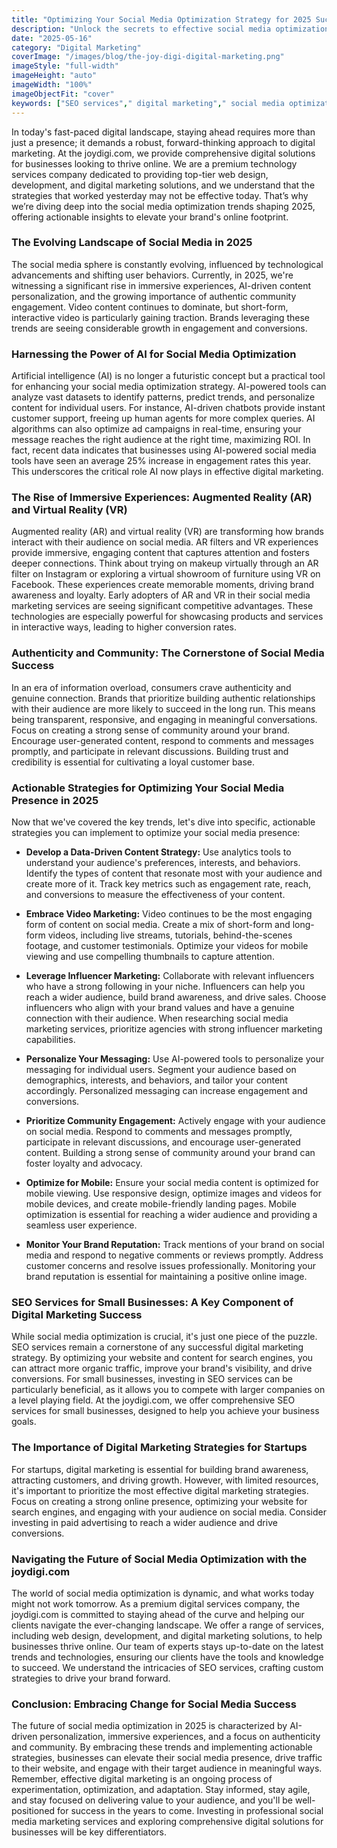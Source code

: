 ```yaml
---
title: "Optimizing Your Social Media Optimization Strategy for 2025 Success"
description: "Unlock the secrets to effective social media optimization. This guide covers the latest strategies for boosting your social media presence, driving traffic to your website, and engaging with your target audience in 2025."
date: "2025-05-16"
category: "Digital Marketing"
coverImage: "/images/blog/the-joy-digi-digital-marketing.png"
imageStyle: "full-width"
imageHeight: "auto"
imageWidth: "100%"
imageObjectFit: "cover"
keywords: ["SEO services"," digital marketing"," social media optimization","SEO services for small businesses"," digital marketing strategies for startups"," social media marketing services"]
---
```


In today's fast-paced digital landscape, staying ahead requires more than just a presence; it demands a robust, forward-thinking approach to digital marketing. At the joydigi.com, we provide comprehensive digital solutions for businesses looking to thrive online. We are a premium technology services company dedicated to providing top-tier web design, development, and digital marketing solutions, and we understand that the strategies that worked yesterday may not be effective today. That’s why we’re diving deep into the social media optimization trends shaping 2025, offering actionable insights to elevate your brand's online footprint.

### The Evolving Landscape of Social Media in 2025

The social media sphere is constantly evolving, influenced by technological advancements and shifting user behaviors. Currently, in 2025, we're witnessing a significant rise in immersive experiences, AI-driven content personalization, and the growing importance of authentic community engagement. Video content continues to dominate, but short-form, interactive video is particularly gaining traction. Brands leveraging these trends are seeing considerable growth in engagement and conversions.

### Harnessing the Power of AI for Social Media Optimization

Artificial intelligence (AI) is no longer a futuristic concept but a practical tool for enhancing your social media optimization strategy. AI-powered tools can analyze vast datasets to identify patterns, predict trends, and personalize content for individual users. For instance, AI-driven chatbots provide instant customer support, freeing up human agents for more complex queries. AI algorithms can also optimize ad campaigns in real-time, ensuring your message reaches the right audience at the right time, maximizing ROI. In fact, recent data indicates that businesses using AI-powered social media tools have seen an average 25% increase in engagement rates this year. This underscores the critical role AI now plays in effective digital marketing.

### The Rise of Immersive Experiences: Augmented Reality (AR) and Virtual Reality (VR)

Augmented reality (AR) and virtual reality (VR) are transforming how brands interact with their audience on social media. AR filters and VR experiences provide immersive, engaging content that captures attention and fosters deeper connections. Think about trying on makeup virtually through an AR filter on Instagram or exploring a virtual showroom of furniture using VR on Facebook. These experiences create memorable moments, driving brand awareness and loyalty. Early adopters of AR and VR in their social media marketing services are seeing significant competitive advantages. These technologies are especially powerful for showcasing products and services in interactive ways, leading to higher conversion rates.

### Authenticity and Community: The Cornerstone of Social Media Success

In an era of information overload, consumers crave authenticity and genuine connection. Brands that prioritize building authentic relationships with their audience are more likely to succeed in the long run. This means being transparent, responsive, and engaging in meaningful conversations. Focus on creating a strong sense of community around your brand. Encourage user-generated content, respond to comments and messages promptly, and participate in relevant discussions. Building trust and credibility is essential for cultivating a loyal customer base.

### Actionable Strategies for Optimizing Your Social Media Presence in 2025

Now that we've covered the key trends, let's dive into specific, actionable strategies you can implement to optimize your social media presence:

*   **Develop a Data-Driven Content Strategy:** Use analytics tools to understand your audience's preferences, interests, and behaviors. Identify the types of content that resonate most with your audience and create more of it. Track key metrics such as engagement rate, reach, and conversions to measure the effectiveness of your content.

*   **Embrace Video Marketing:** Video continues to be the most engaging form of content on social media. Create a mix of short-form and long-form videos, including live streams, tutorials, behind-the-scenes footage, and customer testimonials. Optimize your videos for mobile viewing and use compelling thumbnails to capture attention.

*   **Leverage Influencer Marketing:** Collaborate with relevant influencers who have a strong following in your niche. Influencers can help you reach a wider audience, build brand awareness, and drive sales. Choose influencers who align with your brand values and have a genuine connection with their audience. When researching social media marketing services, prioritize agencies with strong influencer marketing capabilities.

*   **Personalize Your Messaging:** Use AI-powered tools to personalize your messaging for individual users. Segment your audience based on demographics, interests, and behaviors, and tailor your content accordingly. Personalized messaging can increase engagement and conversions.

*   **Prioritize Community Engagement:** Actively engage with your audience on social media. Respond to comments and messages promptly, participate in relevant discussions, and encourage user-generated content. Building a strong sense of community around your brand can foster loyalty and advocacy.

*   **Optimize for Mobile:** Ensure your social media content is optimized for mobile viewing. Use responsive design, optimize images and videos for mobile devices, and create mobile-friendly landing pages. Mobile optimization is essential for reaching a wider audience and providing a seamless user experience.

*   **Monitor Your Brand Reputation:** Track mentions of your brand on social media and respond to negative comments or reviews promptly. Address customer concerns and resolve issues professionally. Monitoring your brand reputation is essential for maintaining a positive online image.

### SEO Services for Small Businesses: A Key Component of Digital Marketing Success

While social media optimization is crucial, it's just one piece of the puzzle. SEO services remain a cornerstone of any successful digital marketing strategy. By optimizing your website and content for search engines, you can attract more organic traffic, improve your brand's visibility, and drive conversions. For small businesses, investing in SEO services can be particularly beneficial, as it allows you to compete with larger companies on a level playing field. At the joydigi.com, we offer comprehensive SEO services for small businesses, designed to help you achieve your business goals.

### The Importance of Digital Marketing Strategies for Startups

For startups, digital marketing is essential for building brand awareness, attracting customers, and driving growth. However, with limited resources, it's important to prioritize the most effective digital marketing strategies. Focus on creating a strong online presence, optimizing your website for search engines, and engaging with your audience on social media. Consider investing in paid advertising to reach a wider audience and drive conversions.

### Navigating the Future of Social Media Optimization with the joydigi.com

The world of social media optimization is dynamic, and what works today might not work tomorrow. As a premium digital services company, the joydigi.com is committed to staying ahead of the curve and helping our clients navigate the ever-changing landscape. We offer a range of services, including web design, development, and digital marketing solutions, to help businesses thrive online. Our team of experts stays up-to-date on the latest trends and technologies, ensuring our clients have the tools and knowledge to succeed. We understand the intricacies of SEO services, crafting custom strategies to drive your brand forward.

### Conclusion: Embracing Change for Social Media Success

The future of social media optimization in 2025 is characterized by AI-driven personalization, immersive experiences, and a focus on authenticity and community. By embracing these trends and implementing actionable strategies, businesses can elevate their social media presence, drive traffic to their website, and engage with their target audience in meaningful ways. Remember, effective digital marketing is an ongoing process of experimentation, optimization, and adaptation. Stay informed, stay agile, and stay focused on delivering value to your audience, and you'll be well-positioned for success in the years to come. Investing in professional social media marketing services and exploring comprehensive digital solutions for businesses will be key differentiators.